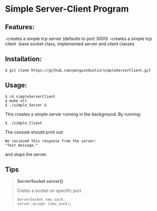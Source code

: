 Simple Server-Client Program
============================

Features:
---------
-creates a simple tcp server (defaults to port 3000)
-creates a simple tcp client
-base socket class, implemented server and client classes

Installation:
-------------
```
$ git clone https://github.com/penguindustin/simpleServerClient.git
```

Usage:
------
```
$ cd simpleServerClient
$ make all
$ ./simple_Server &
```
This creates a simple server running in the background. By running:
```
$ ./simple_Client
```
The console should print out:
```
We recieved this response from the server:
"Test message."
```
and stops the server.

Tips
----
>**ServerSocket server(<port number>)**
>
>Cretes a socket on specific port
>
>```
>ServerSocket new_sock;
>server.accept (new_sock);
>```
